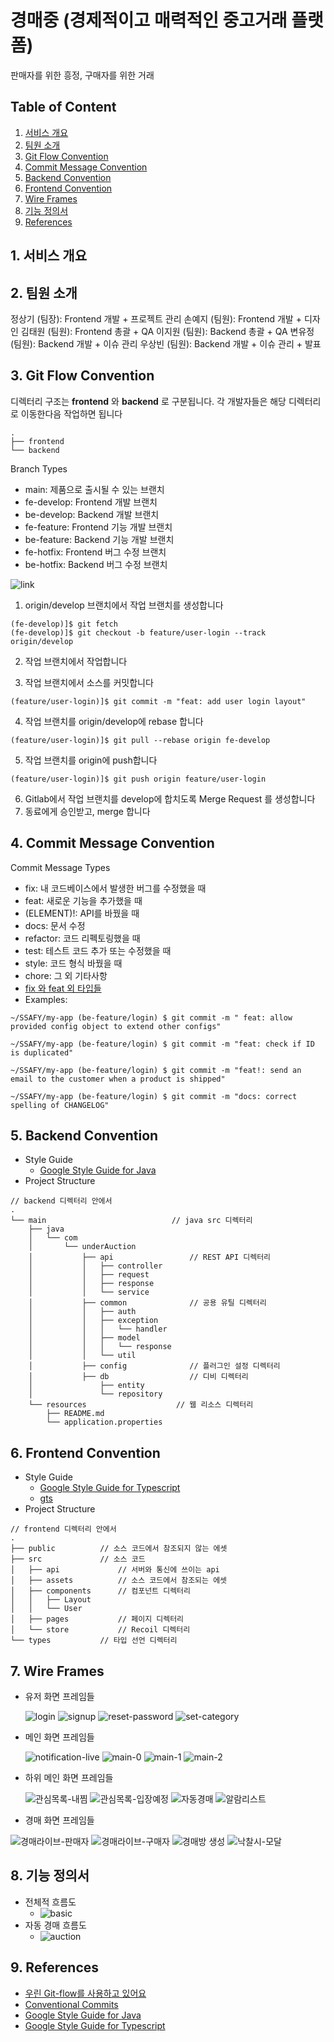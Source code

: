 # 경매중 (경제적이고 매력적인 중고거래 플랫폼)

판매자를 위한 흥정, 구매자를 위한 거래

## Table of Content

1. [서비스 개요](#1-서비스-개요)
1. [팀원 소개](#2-팀원-소개)
1. [Git Flow Convention](#3-git-flow-convention)
1. [Commit Message Convention](#4-commit-message-convention)
1. [Backend Convention](#5-backend-convention)
1. [Frontend Convention](#6-frontend-convention)
1. [Wire Frames](#7-wire-frames)
1. [기능 정의서](#8-기능-정의서)
1. [References](#9-references)

## 1. 서비스 개요

## 2. 팀원 소개

정상기 (팀장): Frontend 개발 + 프로젝트 관리
손예지 (팀원): Frontend 개발 + 디자인
김태원 (팀원): Frontend 총괄 + QA
이지원 (팀원): Backend 총괄 + QA
변유정 (팀원): Backend 개발 + 이슈 관리
우상빈 (팀원): Backend 개발 + 이슈 관리 + 발표

## 3. Git Flow Convention

디렉터리 구조는 **frontend** 와 **backend** 로 구분됩니다. 각 개발자들은 해당 디렉터리로 이동한다음 작업하면 됩니다

```
.
├── frontend
└── backend
```

Branch Types

- main: 제품으로 출시될 수 있는 브랜치
- fe-develop: Frontend 개발 브랜치
- be-develop: Backend 개발 브랜치
- fe-feature: Frontend 기능 개발 브랜치
- be-feature: Backend 기능 개발 브랜치
- fe-hotfix: Frontend 버그 수정 브랜치
- be-hotfix: Backend 버그 수정 브랜치

![link](https://techblog.woowahan.com/wp-content/uploads/img/2017-10-30/git-flow_overall_graph.png)

1. origin/develop 브랜치에서 작업 브랜치를 생성합니다

```
(fe-develop)]$ git fetch
(fe-develop)]$ git checkout -b feature/user-login --track origin/develop
```

2. 작업 브랜치에서 작업합니다

3. 작업 브랜치에서 소스를 커밋합니다

```
(feature/user-login)]$ git commit -m "feat: add user login layout"
```

4. 작업 브랜치를 origin/develop에 rebase 합니다

```
(feature/user-login)]$ git pull --rebase origin fe-develop
```

5. 작업 브랜치를 origin에 push합니다

```
(feature/user-login)]$ git push origin feature/user-login
```

6. Gitlab에서 작업 브랜치를 develop에 합치도록 Merge Request 를 생성합니다
7. 동료에게 승인받고, merge 합니다

<!-- [ref](https://techblog.woowahan.com/2553/) -->

## 4. Commit Message Convention

Commit Message Types

- fix: 내 코드베이스에서 발생한 버그를 수정했을 때
- feat: 새로운 기능을 추가했을 때
- (ELEMENT)!: API를 바꿨을 때
- docs: 문서 수정
- refactor: 코드 리펙토링했을 때
- test: 테스트 코드 추가 또는 수정했을 때
- style: 코드 형식 바꿨을 때
- chore: 그 외 기타사항
- [fix 와 feat 외 타입들](https://github.com/conventional-changelog/commitlint/tree/master/%40commitlint/config-conventional)
- Examples:

```
~/SSAFY/my-app (be-feature/login) $ git commit -m " feat: allow provided config object to extend other configs"
```

```
~/SSAFY/my-app (be-feature/login) $ git commit -m "feat: check if ID is duplicated"
```

```
~/SSAFY/my-app (be-feature/login) $ git commit -m "feat!: send an email to the customer when a product is shipped"
```

```
~/SSAFY/my-app (be-feature/login) $ git commit -m "docs: correct spelling of CHANGELOG"
```

<!-- [Conventional Commits](https://www.conventionalcommits.org/en/v1.0.0/) -->

## 5. Backend Convention

- Style Guide
  - [Google Style Guide for Java](https://google.github.io/styleguide/javaguide.html)
- Project Structure

```
// backend 디렉터리 안에서
.
└── main                            // java src 디렉터리
    ├── java
    │   └── com
    │       └── underAuction
    │           ├── api                 // REST API 디렉터리
    │           │   ├── controller
    │           │   ├── request
    │           │   ├── response
    │           │   └── service
    │           ├── common              // 공용 유틸 디렉터리
    │           │   ├── auth
    │           │   ├── exception
    │           │   │   └── handler
    │           │   ├── model
    │           │   │   └── response
    │           │   └── util
    │           ├── config              // 플러그인 설정 디렉터리
    │           ├── db                  // 디비 디렉터리
    │               ├── entity
    │               └── repository
    └── resources                    // 웹 리소스 디렉터리
        ├── README.md
        └── application.properties

```

## 6. Frontend Convention

- Style Guide
  - [Google Style Guide for Typescript](https://google.github.io/styleguide/tsguide.html)
  - [gts](https://www.npmjs.com/package/gts)
- Project Structure

```
// frontend 디렉터리 안에서
.
├── public          // 소스 코드에서 참조되지 않는 에셋
├── src             // 소스 코드
│   ├── api             // 서버와 통신에 쓰이는 api
│   ├── assets          // 소스 코드에서 참조되는 에셋
│   ├── components      // 컴포넌트 디렉터리
│   │   ├── Layout
│   │   └── User
│   ├── pages           // 페이지 디렉터리
│   └── store           // Recoil 디렉터리
└── types           // 타입 선언 디렉터리

```

## 7. Wire Frames

- 유저 화면 프레임들

  ![login](/assets/wireframes/user/%EB%A1%9C%EA%B7%B8%EC%9D%B8.png)
  ![signup](/assets/wireframes/user/%ED%9A%8C%EC%9B%90%EA%B0%80%EC%9E%85.png)
  ![reset-password](/assets/wireframes/user/%EB%B9%84%EB%B0%80%EB%B2%88%ED%98%B8%20%EC%9E%AC%EC%84%A4%EC%A0%95.png)
  ![set-category](/assets/wireframes/user/%EA%B0%80%EC%9E%85%EC%8B%9C%20%EC%B9%B4%ED%85%8C%EA%B3%A0%EB%A6%AC%20%EC%84%A4%EC%A0%95.png)

- 메인 화면 프레임들

  ![notification-live](/assets/wireframes/main/%EB%A9%94%EC%9D%B8%20%ED%99%88%20%20-%20%EB%9D%BC%EC%9D%B4%EB%B8%8C%20%EC%98%88%EC%A0%95.png)
  ![main-0](</assets/wireframes/main/%EB%A9%94%EC%9D%B8%20%ED%99%88%20-%20%EA%B2%BD%EB%A7%A4%EB%B0%A9%20%EC%83%81%EC%84%B8(%ED%8C%90%EB%A7%A4%EC%9E%90).png>)
  ![main-1](</assets/wireframes/main/%EB%A9%94%EC%9D%B8%20%ED%99%88%20-%20%EA%B2%BD%EB%A7%A4%EB%B0%A9%20%EC%83%81%EC%84%B8(%ED%8C%90%EB%A7%A4%EC%9E%90)-1.png>)
  ![main-2](</assets/wireframes/main/%EB%A9%94%EC%9D%B8%20%ED%99%88%20-%20%EA%B2%BD%EB%A7%A4%EB%B0%A9%20%EC%83%81%EC%84%B8(%ED%8C%90%EB%A7%A4%EC%9E%90)-2.png>)

- 하위 메인 화면 프레임들

  ![관심목록-내찜](/assets/wireframes/submain/%EB%A9%94%EC%9D%B8%20%ED%99%88%20-%20%EB%82%B4%20%EC%B0%9C.png)
  ![관심목록-입장예정](/assets/wireframes/submain/%EB%82%B4%20%EC%B0%9C%20-%20%EC%9E%85%EC%9E%A5%20%EC%98%88%EC%A0%95.png)
  ![자동경매](/assets/wireframes/submain/%EA%B2%BD%EB%A7%A4%EB%B0%A9%20%EC%9E%90%EB%8F%99%20%EA%B2%BD%EB%A7%A4.png)
  ![알람리스트](/assets/wireframes/submain/%EC%95%8C%EB%9E%8C%20%EB%A6%AC%EC%8A%A4%ED%8A%B8.png)

- 경매 화면 프레임들

![경매라이브-판매자](/assets/wireframes/auction/%EA%B2%BD%EB%A7%A4%20%EB%9D%BC%EC%9D%B4%EB%B8%8C%20-%20%ED%8C%90%EB%A7%A4%EC%9E%90.png)
![경매라이브-구매자](</assets/wireframes/auction/%EA%B2%BD%EB%A7%A4%20%EB%9D%BC%EC%9D%B4%EB%B8%8C%20-%20%EA%B5%AC%EB%A7%A4%EC%9E%90%20(%20%EB%B0%A9%EC%86%A1%EC%A4%91%20).png>)
![경매방 생성](/assets/wireframes/auction/%EA%B2%BD%EB%A7%A4%EB%B0%A9%20%EC%83%9D%EC%84%B1.png)
![낙찰시-모달](/assets/wireframes/auction/%EB%82%99%EC%B0%B0%EC%8B%9C%20%EB%AA%A8%EB%8B%AC.png)

## 8. 기능 정의서

- 전체적 흐름도
  - ![basic](/assets/flowchart-basic.png)
- 자동 경매 흐름도
  - ![auction](/assets/flowchart-auction.png)

## 9. References

- [우린 Git-flow를 사용하고 있어요](https://techblog.woowahan.com/2553/)
- [Conventional Commits](https://www.conventionalcommits.org/en/v1.0.0/)
- [Google Style Guide for Java](https://google.github.io/styleguide/javaguide.html)
- [Google Style Guide for Typescript](https://google.github.io/styleguide/tsguide.html)
